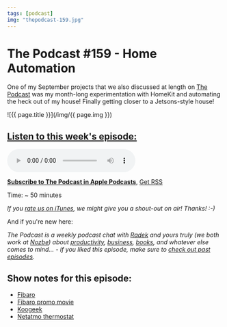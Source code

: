 ```yaml
---
tags: [podcast]
img: "thepodcast-159.jpg"
---
```


# The Podcast #159 - Home Automation

One of my September projects that we also discussed at length on [The Podcast][p] was my month-long experimentation with HomeKit and automating the heck out of my house! Finally getting closer to a Jetsons-style house!

<!--More-->

![{{ page.title }}](/img/{{ page.img }})

## [Listen to this week's episode:][e]

<audio controls>
<source src="https://files.nozbe.com/podcast/159.mp3" type="audio/mpeg">
</audio>

**[Subscribe to The Podcast in Apple Podcasts][i]**, [Get RSS][rss]

Time: ~ 50 minutes

*If you [rate us on iTunes][i], we might give you a shout-out on air! Thanks! :-)*

And if you're new here:

*The Podcast is a weekly podcast chat with [Radek][r] and yours truly (we both work at [Nozbe][n]) about [productivity](/tag/productivity), [business](/tag/business), [books](/tag/books), and whatever else comes to mind… - if you liked this episode, make sure to [check out past episodes](/tag/podcast).*

## Show notes for this episode:

  * [Fibaro](https://www.fibaro.com/en/)
  * [Fibaro promo movie](https://www.youtube.com/watch?v=2i84LakHj0E)
  * [Koogeek](https://www.koogeek.com/)
  * [Netatmo thermostat](https://www.netatmo.com/en-US/product/energy/thermostat)



[y]: https://michael.gratis/thepodcastyt
[rss]: http://thepodcast.fm/episodes?format=RSS
[e]: http://thepodcast.fm/episodes/159

[p]: https://michael.gratis/thepodcastfm
[n]: https://michael.gratis/nozbe
[r]: https://michael.gratis/radex
[i]: https://michael.gratis/thepodcast
[o]: https://michael.gratis/ipadonly

